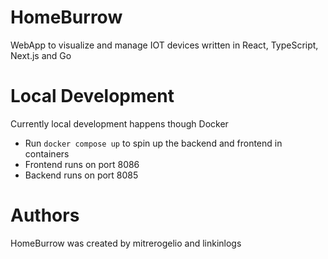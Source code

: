 # HomeBurrow
WebApp to visualize and manage IOT devices written in React, TypeScript, Next.js and Go


# Local Development

Currently local development happens though Docker
- Run `docker compose up` to spin up the backend and frontend in containers
- Frontend runs on port 8086
- Backend runs on port 8085

# Authors
HomeBurrow was created by mitrerogelio and linkinlogs